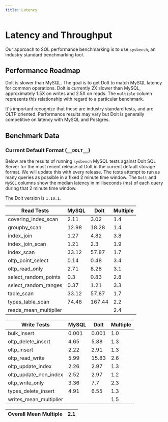 ```yaml
---
title: Latency
---
```


# Latency and Throughput

Our approach to SQL performance benchmarking is to use `sysbench`, an
industry standard benchmarking tool.

## Performance Roadmap

Dolt is slower than MySQL. The goal is to get Dolt to match 
MySQL latency for common operations. Dolt is currently 2X slower 
than MySQL, approximately 1.5X on writes and 2.5X on reads. The 
`multiple` column represents this relationship with regard to a 
particular benchmark.

It's important recognize that these are industry standard tests, and
are OLTP oriented. Performance results may vary but Dolt is 
generally competitive on latency with MySQL and Postgres.

## Benchmark Data

### Current Default Format (`__DOLT__`)

Below are the results of running `sysbench` MySQL tests against Dolt
SQL Server for the most recent release of Dolt in the current default 
storage format. We will update this with every release. The tests 
attempt to run as many queries as possible in a fixed 2 minute time 
window. The `Dolt` and `MySQL` columns show the median latency in 
milliseconds (ms) of each query during that 2 minute time window.

The Dolt version is `1.10.1`.

<!-- START___DOLT___LATENCY_RESULTS_TABLE -->
|       Read Tests        | MySQL |  Dolt  | Multiple |
|-------------------------|-------|--------|----------|
| covering\_index\_scan   |  2.11 |   3.02 |      1.4 |
| groupby\_scan           | 12.98 |  18.28 |      1.4 |
| index\_join             |  1.27 |   4.82 |      3.8 |
| index\_join\_scan       |  1.21 |    2.3 |      1.9 |
| index\_scan             | 33.12 |  57.87 |      1.7 |
| oltp\_point\_select     |  0.14 |   0.48 |      3.4 |
| oltp\_read\_only        |  2.71 |   8.28 |      3.1 |
| select\_random\_points  |   0.3 |   0.83 |      2.8 |
| select\_random\_ranges  |  0.37 |   1.21 |      3.3 |
| table\_scan             | 33.12 |  57.87 |      1.7 |
| types\_table\_scan      | 74.46 | 167.44 |      2.2 |
| reads\_mean\_multiplier |       |        |      2.4 |

|       Write Tests        | MySQL | Dolt  | Multiple |
|--------------------------|-------|-------|----------|
| bulk\_insert             | 0.001 | 0.001 |      1.0 |
| oltp\_delete\_insert     |  4.65 |  5.88 |      1.3 |
| oltp\_insert             |  2.22 |  2.91 |      1.3 |
| oltp\_read\_write        |  5.99 | 15.83 |      2.6 |
| oltp\_update\_index      |  2.26 |  2.97 |      1.3 |
| oltp\_update\_non\_index |  2.52 |  2.97 |      1.2 |
| oltp\_write\_only        |  3.36 |   7.7 |      2.3 |
| types\_delete\_insert    |  4.91 |  6.55 |      1.3 |
| writes\_mean\_multiplier |       |       |      1.5 |

| Overall Mean Multiple | 2.1 |
|-----------------------|-----|
<!-- END___DOLT___LATENCY_RESULTS_TABLE -->
<br/>

